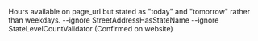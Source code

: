 Hours available on page_url but stated as "today" and "tomorrow" rather than weekdays.
--ignore StreetAddressHasStateName --ignore StateLevelCountValidator (Confirmed on website)
